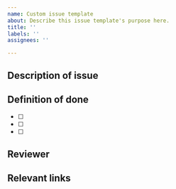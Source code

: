 ```yaml
---
name: Custom issue template
about: Describe this issue template's purpose here.
title: ''
labels: ''
assignees: ''

---
```


## Description of issue

## Definition of done

- [ ] 
- [ ] 
- [ ] 

## Reviewer

## Relevant links
